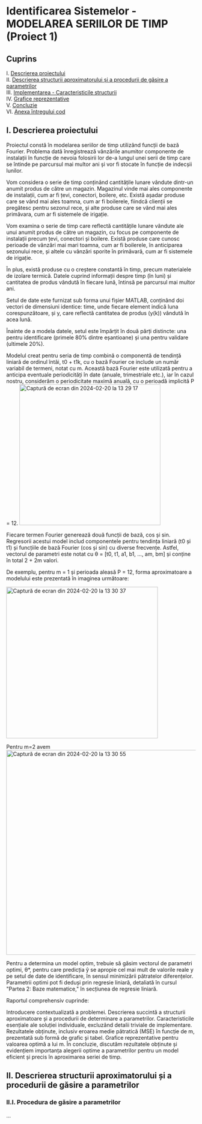 

# Identificarea Sistemelor - MODELAREA SERIILOR DE TIMP (Proiect 1)


## Cuprins

I. [Descrierea proiectului](#i-descrierea-proiectului)  
II. [Descrierea structurii aproximatorului și a procedurii de găsire a parametrilor](#ii-descrierea-structurii-aproximatorului-și-a-procedurii-de-găsire-a-parametrilor)  
III. [Implementarea - Caracteristicile structurii](#iii-implementarea---caracteristicile-structurii)  
IV. [Grafice reprezentative](#iv-grafice-reprezentative)  
V. [Concluzie](#v-concluzie)  
VI. [Anexa întregului cod](#vi-anexa-întregului-cod)

## I. Descrierea proiectului

Proiectul constă în modelarea seriilor de timp utilizând funcții de bază Fourier. Problema dată înregistrează vânzările anumitor componente de instalații în funcție de nevoia folosirii lor de-a lungul unei serii de timp care se întinde pe parcursul mai multor ani și vor fi stocate în funcție de indecșii lunilor.


Vom considera o serie de timp conținând cantitățile lunare vândute dintr-un anumit produs de către un magazin. Magazinul vinde mai ales componente de instalații, cum ar fi țevi, conectori, boilere, etc. Există așadar produse care se vând mai ales toamna, cum ar fi boilerele, fiindcă clienții se pregătesc pentru sezonul rece, și alte produse care se vând mai ales primăvara, cum ar fi sistemele de irigație.

Vom examina o serie de timp care reflectă cantitățile lunare vândute ale unui anumit produs de către un magazin, cu focus pe componente de instalații precum țevi, conectori și boilere. Există produse care cunosc perioade de vânzări mai mari toamna, cum ar fi boilerele, în anticiparea sezonului rece, și altele cu vânzări sporite în primăvară, cum ar fi sistemele de irigație.

În plus, există produse cu o creștere constantă în timp, precum materialele de izolare termică. Datele cuprind informații despre timp (în luni) și cantitatea de produs vândută în fiecare lună, întinsă pe parcursul mai multor ani.

Setul de date este furnizat sub forma unui fișier MATLAB, conținând doi vectori de dimensiuni identice: time, unde fiecare element indică luna corespunzătoare, și y, care reflectă cantitatea de produs (y(k)) vândută în acea lună.

Înainte de a modela datele, setul este împărțit în două părți distincte: una pentru identificare (primele 80% dintre eșantioane) și una pentru validare (ultimele 20%).

Modelul creat pentru seria de timp combină o componentă de tendință liniară de ordinul întâi, t0 + t1k, cu o bază Fourier ce include un număr variabil de termeni, notat cu m. Această bază Fourier este utilizată pentru a anticipa eventuale periodicități în date (anuale, trimestriale etc.), iar în cazul nostru, considerăm o periodicitate maximă anuală, cu o perioadă implicită P = 12.
<img width="375" alt="Captură de ecran din 2024-02-20 la 13 29 17" src="https://github.com/chiriacdaria/modelare-serii-timp/assets/99746700/5c56869e-b5c4-42e5-866a-b0e3f230aa7c">

Fiecare termen Fourier generează două funcții de bază, cos și sin. Regresorii acestui model includ componentele pentru tendința liniară (t0 și t1) și funcțiile de bază Fourier (cos și sin) cu diverse frecvențe. Astfel, vectorul de parametri este notat cu θ = [t0, t1, a1, b1, ..., am, bm] și conține în total 2 + 2m valori.

De exemplu, pentru m = 1 și perioada aleasă P = 12, forma aproximatoare a modelului este prezentată în imaginea următoare:

<img width="403" alt="Captură de ecran din 2024-02-20 la 13 30 37" src="https://github.com/chiriacdaria/modelare-serii-timp/assets/99746700/aacadb92-2932-4d43-85a2-6eddd1e8acb7">

Pentru m=2 avem
<img width="545" alt="Captură de ecran din 2024-02-20 la 13 30 55" src="https://github.com/chiriacdaria/modelare-serii-timp/assets/99746700/59f0e1e6-396b-477c-855b-113524b4205b">

Pentru a determina un model optim, trebuie să găsim vectorul de parametri optimi, θ*, pentru care predicția ŷ se apropie cel mai mult de valorile reale y pe setul de date de identificare, în sensul minimizării pătratelor diferențelor. Parametrii optimi pot fi deduși prin regresie liniară, detaliată în cursul "Partea 2: Baze matematice," în secțiunea de regresie liniară.

Raportul comprehensiv cuprinde:

Introducere contextualizată a problemei.
Descrierea succintă a structurii aproximatoare și a procedurii de determinare a parametrilor.
Caracteristicile esențiale ale soluției individuale, excluzând detalii triviale de implementare.
Rezultatele obținute, inclusiv eroarea medie pătratică (MSE) în funcție de m, prezentată sub formă de grafic și tabel.
Grafice reprezentative pentru valoarea optimă a lui m.
În concluzie, discutăm rezultatele obținute și evidențiem importanța alegerii optime a parametrilor pentru un model eficient și precis în aproximarea seriei de timp.


## II. Descrierea structurii aproximatorului și a procedurii de găsire a parametrilor

### II.I. Procedura de găsire a parametrilor
...
